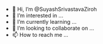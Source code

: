 - 👋 Hi, I’m @SuyashSrivastavaZiroh
- 👀 I’m interested in ...
- 🌱 I’m currently learning ...
- 💞️ I’m looking to collaborate on ...
- 📫 How to reach me ...

<!---
SuyashSrivastavaZiroh/SuyashSrivastavaZiroh is a ✨ special ✨ repository because its `README.md` (this file) appears on your GitHub profile.
You can click the Preview link to take a look at your changes.
--->
